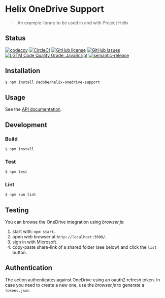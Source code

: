 # Helix OneDrive Support

> An example library to be used in and with Project Helix

## Status
[![codecov](https://img.shields.io/codecov/c/github/adobe/helix-onedrive-support.svg)](https://codecov.io/gh/adobe/helix-onedrive-support)
[![CircleCI](https://img.shields.io/circleci/project/github/adobe/helix-onedrive-support.svg)](https://circleci.com/gh/adobe/helix-onedrive-support)
[![GitHub license](https://img.shields.io/github/license/adobe/helix-onedrive-support.svg)](https://github.com/adobe/helix-onedrive-support/blob/master/LICENSE.txt)
[![GitHub issues](https://img.shields.io/github/issues/adobe/helix-onedrive-support.svg)](https://github.com/adobe/helix-onedrive-support/issues)
[![LGTM Code Quality Grade: JavaScript](https://img.shields.io/lgtm/grade/javascript/g/adobe/helix-onedrive-support.svg?logo=lgtm&logoWidth=18)](https://lgtm.com/projects/g/adobe/helix-onedrive-support)
[![semantic-release](https://img.shields.io/badge/%20%20%F0%9F%93%A6%F0%9F%9A%80-semantic--release-e10079.svg)](https://github.com/semantic-release/semantic-release)

## Installation

```bash
$ npm install @adobe/helix-onedrive-support
```

## Usage

See the [API documentation](docs/API.md).

## Development

### Build

```bash
$ npm install
```

### Test

```bash
$ npm test
```

### Lint

```bash
$ npm run lint
```

## Testing

You can browse the OneDrive integration using _browser.js_:

1. start with: `npm start`.
2. open web browser at `http://localhost:3000/`.
3. sign in with Microsoft.
3. copy-paste share-link of a shared folder (see below) and click the `list` button.


## Authentication

The action authenticates against OneDrive using an oauth2 refresh token. In case you need to
create a new one, use the _browser.js_ to generate a `tokens.json`.
